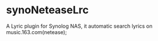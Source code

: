 # synoNeteaseLrc
A Lyric plugin for Synolog NAS, it automatic search lyrics on music.163.com(netease);
